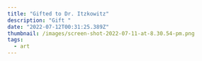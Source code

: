 ```yaml
---
title: "Gifted to Dr. Itzkowitz"
description: "Gift "
date: "2022-07-12T00:31:25.389Z"
thumbnail: /images/screen-shot-2022-07-11-at-8.30.54-pm.png
tags:
  - art
---
```

